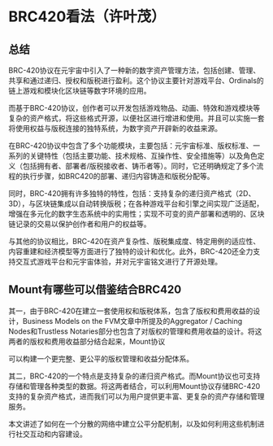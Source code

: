 # BRC420看法（许叶茂）

## 总结

BRC-420协议在元宇宙中引入了一种新的数字资产管理方法，包括创建、管理、共享和通过递归、授权和版税进行盈利。这个协议主要针对游戏平台、Ordinals的链上游戏和模块化区块链等数字环境的应用。

而基于BRC-420协议，创作者可以开发包括游戏物品、动画、特效和游戏模块等复杂的资产格式，将这些格式开源，以便社区进行增进和使用。并且可以实施一套将使用权益与版税连接的独特系统，为数字资产开辟新的收益来源。

在BRC-420协议中包含了多个功能模块，主要包括：元宇宙标准、版权标准、一系列的关键特性（包括主要功能、技术规格、互操作性、安全措施等）以及角色定义（包括拥有者、部署者/版税接收者、铸币者等）。同时，它还明确规定了多个流程的执行步骤，如BRC420的部署、递归内容铸造和版税分配等。

同时，BRC-420拥有许多独特的特性，包括：支持复杂的递归资产格式（2D、3D），与区块链集成以自动转换版税；在各种游戏平台和引擎之间实现广泛适配，增强在多元化的数字生态系统中的实用性；实现不可变的资产部署和透明的、区块链记录的交易以保护创作者和用户的权益等。

与其他的协议相比，BRC-420在资产复杂性、版税集成度、特定用例的适应性、内容重建和经济模型等方面进行了独特的设计和优化。此外，BRC-420还全力支持交互式游戏平台和元宇宙体验，并对元宇宙铭文进行了开源处理。

## Mount有哪些可以借鉴结合BRC420

其一，由于BRC-420在建立一套使用权和版税体系，包含了版权和费用收益的设计，Business Models on the FVM文章中所提及的Aggregator / Caching Nodes和Trustless Notaries部分也包含了对版权的管理和费用收益的设计。将这两者的版权和费用收益部分结合起来，Mount协议

可以构建一个更完整、更公平的版权管理和收益分配体系。

其二，BRC-420的一个特点是支持复杂的递归资产格式。而Mount协议也可支持存储和管理各种类型的数据。将这两者结合，可以利用Mount协议存储BRC-420支持的复杂资产格式，进而我们可以为用户提供更丰富、更复杂的资产存储和管理服务。

 

本文讲述了如何在一个分散的网络中建立公平分配机制，以及如何利用这些机制进行社交互动和内容建设。